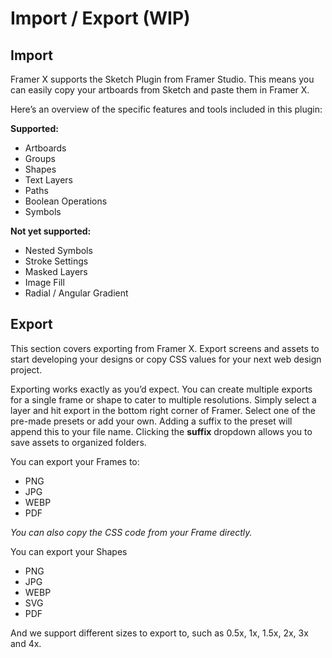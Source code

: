 # Import / Export \(WIP\)

## Import

Framer X supports the Sketch Plugin from Framer Studio. This means you can easily copy your artboards from Sketch and paste them in Framer X. 

Here’s an overview of the specific features and tools included in this plugin:  
  
**Supported:**

* Artboards
* Groups
* Shapes
* Text Layers
* Paths
* Boolean Operations
* Symbols

**Not yet supported:**

* Nested Symbols
* Stroke Settings
* Masked Layers
* Image Fill
* Radial / Angular Gradient

## Export

This section covers exporting from Framer X. Export screens and assets to start developing your designs or copy CSS values for your next web design project.

Exporting works exactly as you’d expect. You can create multiple exports for a single frame or shape to cater to multiple resolutions. Simply select a layer and hit export in the bottom right corner of Framer. Select one of the pre-made presets or add your own. Adding a suffix to the preset will append this to your file name. Clicking the **suffix** dropdown allows you to save assets to organized folders.

You can export your Frames to:

* PNG
* JPG
* WEBP
* PDF

_You can also copy the CSS code from your Frame directly._

You can export your Shapes

* PNG
* JPG
* WEBP
* SVG
* PDF

And we support different sizes to export to, such as 0.5x, 1x, 1.5x, 2x, 3x and 4x.



